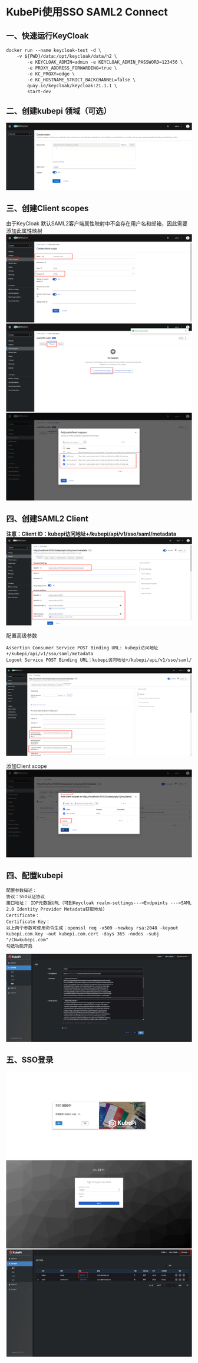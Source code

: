 # KubePi使用SSO SAML2 Connect

## 一、快速运行KeyCloak
```
docker run --name keycloak-test -d \
	-v ${PWD}/data:/opt/keycloak/data/h2 \
        -e KEYCLOAK_ADMIN=admin -e KEYCLOAK_ADMIN_PASSWORD=123456 \
        -e PROXY_ADDRESS_FORWARDING=true \
        -e KC_PROXY=edge \
        -e KC_HOSTNAME_STRICT_BACKCHANNEL=false \
        quay.io/keycloak/keycloak:21.1.1 \
        start-dev
```

## 二、创建kubepi 领域（可选）
![img.png](img.png)

## 三、创建Client scopes
由于KeyCloak 默认SAML2客户端属性映射中不会存在用户名和邮箱，因此需要添加此属性映射
![img_1.png](img_1.png)
![img_2.png](img_2.png)
![img_3.png](img_3.png)

## 四、创建SAML2 Client
**注意：Client ID：kubepi访问地址+/kubepi/api/v1/sso/saml/metadata**
![img_4.png](img_4.png)

配置高级参数
```
Assertion Consumer Service POST Binding URL: kubepi访问地址+/kubepi/api/v1/sso/saml/metadata
Logout Service POST Binding URL：kubepi访问地址+/kubepi/api/v1/sso/saml/
```
![img_5.png](img_5.png)

添加Client scope
![img_6.png](img_6.png)

## 四、配置kubepi
```
配置参数描述：
协议：SSO认证协议
接口地址： IDP元数据URL（可到Keycloak realm-settings--->Endpoints --->SAML 2.0 Identity Provider Metadata获取地址）
Certificate：
Certificate Key：
以上两个参数可使用命令生成：openssl req -x509 -newkey rsa:2048 -keyout kubepi.com.key -out kubepi.com.cert -days 365 -nodes -subj "/CN=kubepi.com"
勾选功能开启
```
![img_7.png](img_7.png)

## 五、SSO登录
![img_8.png](img_8.png)
![img_9.png](img_9.png)
![img_10.png](img_10.png)